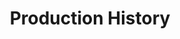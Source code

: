 ---
title: Production History
layout: about
permalink: /production.html
# Edit the markdown on in this file to describe your collection
# Look in _includes/feature for options to easily add features to the page
---